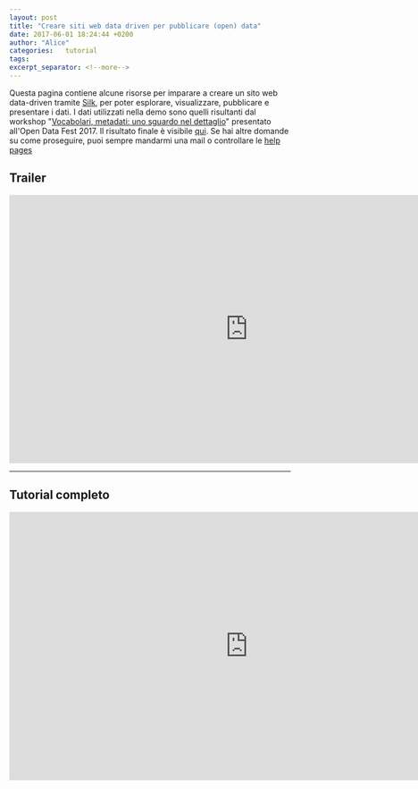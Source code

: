 ```yaml
---
layout: post
title: "Creare siti web data driven per pubblicare (open) data"
date: 2017-06-01 18:24:44 +0200
author: "Alice"
categories:   tutorial
tags:         
excerpt_separator: <!--more-->
---
```


Questa pagina contiene alcune risorse per imparare a creare un sito web data-driven tramite [Silk](silk.co), per poter esplorare, visualizzare, pubblicare e presentare i dati. I dati utilizzati nella demo sono quelli risultanti dal workshop "[Vocabolari, metadati: uno sguardo nel dettaglio](http://www.spaghettiopendata.org/content/vocabolari-metadati-uno-sguardo-nel-dettaglio#.WTBkqsmxWb8)" presentato all'Open Data Fest 2017.
Il risultato finale è visibile [qui](www.odfest2017.silk.co).
Se hai altre domande su come proseguire, puoi sempre mandarmi una mail o controllare le [help pages](silk.co/help)   



<h2>Trailer</h2>

<div class="video-container"><iframe width="853" height="480" src="https://www.youtube.com/embed/b-87lQ68ZDo" frameborder="0" allowfullscreen></iframe></div>   





<hr>
<h2>Tutorial completo</h2>

<div class="video-container"><iframe width="853" height="480" src="https://www.youtube.com/embed/bkV-a15b4N4" frameborder="0" allowfullscreen></iframe>
